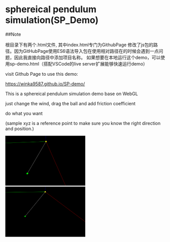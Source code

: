 
# sphereical pendulum simulation(SP_Demo)

##Note

根目录下有两个.html文件, 其中index.html专门为GithubPage 修改了js包的路径。因为GitHubPage使用ES6语法导入包在使用相对路径在的时候会遇到一点问题，因此我直接向路径中添加项目名称。
如果想要在本地运行这个demo，可以使用sp-demo.html（搭配VSCode的live server扩展能够快速运行demo）

visit Github Page to use this demo:

https://winka9587.github.io/SP-demo/

This is a sphereical pendulum simulation demo base on WebGL

just change the wind, drag the ball and add friction coefficient

do what you want

(sample xyz is a reference point to make sure you know the right direction and position.)

<img src='https://raw.githubusercontent.com/winka9587/MD_imgs/main/Norproject/2022-08-19-data1.gif' width="50%" >

<img src='https://raw.githubusercontent.com/winka9587/MD_imgs/main/Norproject/2022-08-19-data2.gif' width="50%" >
